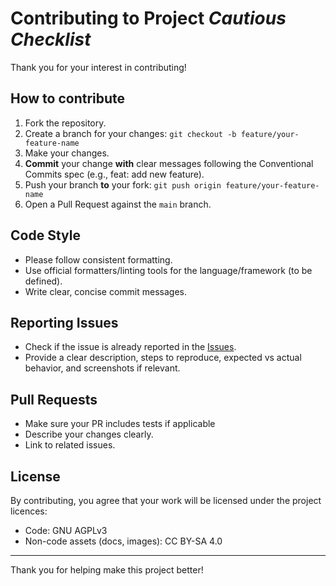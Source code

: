 # Contributing to Project *Cautious Checklist*

Thank you for your interest in contributing!

## How to contribute

1. Fork the repository.
2. Create a branch for your changes:
`git checkout -b feature/your-feature-name`
3. Make your changes.
4. **Commit** your change **with** clear messages following the Conventional Commits spec (e.g., feat: add new feature).
5. Push your branch **to** your fork:
`git push origin feature/your-feature-name`
6. Open a Pull Request against the `main` branch.

## Code Style
- Please follow consistent formatting.
- Use official formatters/linting tools for the language/framework (to be defined).
- Write clear, concise commit messages.

## Reporting Issues
- Check if the issue is already reported in the [Issues](../../issues).
- Provide a clear description, steps to reproduce, expected vs actual behavior, and screenshots if relevant.

## Pull Requests
- Make sure your PR includes tests if applicable
- Describe your changes clearly.
- Link to related issues.

## License
By contributing, you agree that your work will be licensed under the project licences:

- Code: GNU AGPLv3
- Non-code assets (docs, images): CC BY-SA 4.0

---
Thank you for helping make this project better!